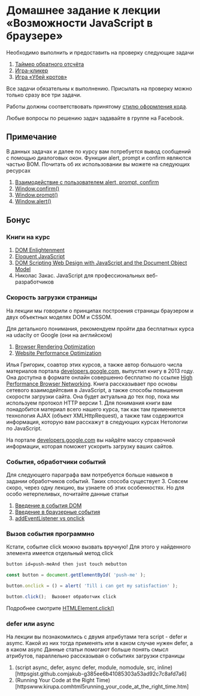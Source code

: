# Домашнее задание к лекции «Возможности JavaScript в браузере»

Необходимо выполнить и предоставить на проверку следующие задачи

1. [Таймер обратного отсчёта](.countdown)
2. [Игра-кликер](.cookie-clicker)
3. [Игра «Убей кротов»](.mole-game)

Все задачи обязательны к выполнению. Присылать на проверку можно только сразу все три задачи.

Работы должны соответствовать принятому [стилю оформления кода](httpsgithub.comnetology-codecodestyle).

Любые вопросы по решению задач задавайте в группе на Facebook.

## Примечание

В данных задачах и далее по курсу вам потребуется вывод сообщений с помощью
диалоговых окон. Функции alert, prompt и confirm являются частью BOM.
Почитать об их использовании вы можете на следующих ресурсах

1. [Взаимодействие с пользователем alert, prompt, confirm](httpslearn.javascript.ruuibasic)
2. [Window.confirm()](httpsdeveloper.mozilla.orgrudocsWebAPIWindowconfirm)
3. [Window.prompt()](httpsdeveloper.mozilla.orgrudocsWebAPIWindowprompt)
4. [Window.alert()](httpsdeveloper.mozilla.orgrudocsWebAPIWindowalert)

## Бонус

### Книги на курс

1. [DOM Enlightenment](httpdomenlightenment.com)
2. [Eloquent JavaScript](httpseloquentjavascript.net)
3. [DOM Scripting Web Design with JavaScript and the Document Object Model](httpxahlee.infojsscripting_web_index.html)
4. Николас Закас. JavaScript для профессиональных веб-разработчиков

### Скорость загрузки страницы

На лекции мы говорили о принципах построения страницы браузером и двух объектных
моделях DOM и CSSOM.

Для детального понимания, рекомендуем пройти два бесплатных курса 
на udacity от Google (они на английском)

1. [Browser Rendering Optimization](httpsclassroom.udacity.comcoursesud860)
2. [Website Performance Optimization](httpsclassroom.udacity.comcoursesud884)

Илья Григорик, соавтор этих курсов, а также автор большого числа материалов
портала [developers.google.com](httpsdevelopers.google.comwebfundamentals), 
выпустил книгу в 2013 году. Она доступна в формате онлайн совершенно бесплатно по ссылке
[High Performance Browser Networking](httpshpbn.co). Книга рассказывает про
основы сетевого взаимодейтсвия в JavaScript, а также способы повышения
скорости загрузки сайта. Она будет актуальна до  тех пор, пока мы 
используем протокол HTTP версии 1. Для понимания книги вам
понадобится материал всего нашего курса, так как там применяется технология AJAX
(объект XMLHttpRequest), а также там содержится информация, которую вам расскажут
в следующих курсах Нетологии по JavaScript.

На портале [developers.google.com](httpsdevelopers.google.comwebfundamentals)
вы найдёте массу справочной информации, которая поможет ускорить загрузку ваших сайтов.

### События, обработчики событий

Для следующего параграфа вам потребуется больше навыков в задании обработчиков 
событий. Таких способа существует 3. Совсем скоро, через одну лекцию, вы узнаете
об этих особенностях. Но для особо нетерпеливых, почитайте данные статьи

1. [Введение в события DOM](httpsfrontender.infoan-introduction-to-dom-events)
2. [Введение в браузерные события](httpslearn.javascript.ruintroduction-browser-events)
3. [addEventListener vs onclick](httpsstackoverflow.comquestions6348494addeventlistener-vs-onclick6348597#6348597)

### Вызов события программно 

Кстати, событие click можно вызвать вручную! Для этого у найденного элемента имеется
отдельный метод click

```html
button id=push-meAnd then just touch mebutton
```

```javascript
const button = document.getElementById( 'push-me' );

button.onclick = () = alert( 'Till i can get my satisfaction' );

button.click();  Вызовет обработчик click
```

Подробнее смотрите [HTMLElement.click()](httpsdeveloper.mozilla.orgrudocsWebAPIHTMLElementclick)

### defer или async

На лекции вы познакомились с двумя атрибутами тега script - defer и asymc.
Какой из них тогда применять или в каком случае нужен defer, а в каком async
Данные статьи помогают больше понять смысл атрибутов, параллельно рассказывая
о событиях загрузки страницы

1. (script async, defer, async defer, module, nomodule, src, inline)[httpsgist.github.comjakub-g385ee6b41085303a53ad92c7c8afd7a6]
2. (Running Your Code at the Right Time)[httpswww.kirupa.comhtml5running_your_code_at_the_right_time.htm]
